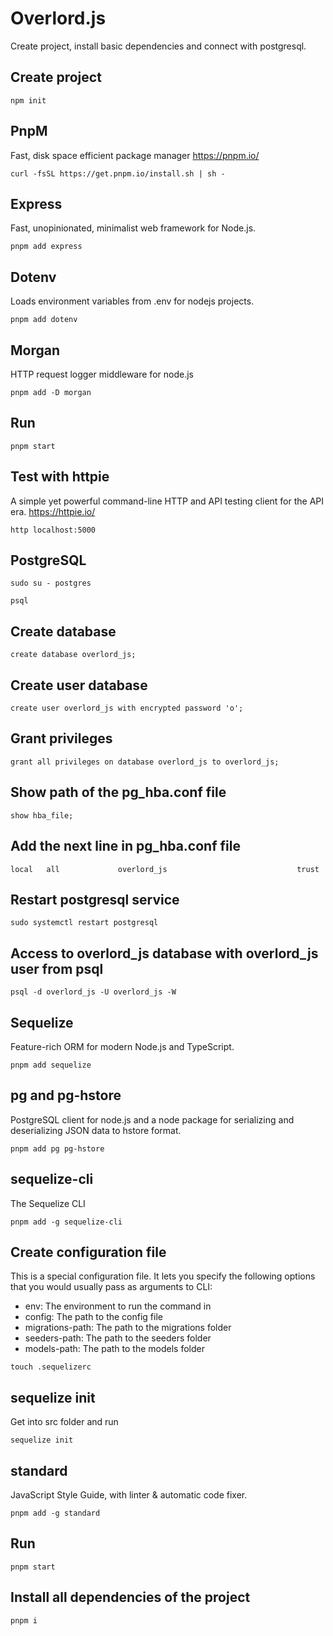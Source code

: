 # Overlord.js
Create project, install basic dependencies and connect with postgresql.

## Create project
```
npm init
```
## PnpM
Fast, disk space efficient package manager
https://pnpm.io/
```
curl -fsSL https://get.pnpm.io/install.sh | sh -
```
## Express
Fast, unopinionated, minimalist web framework for Node.js.
```
pnpm add express 
```
## Dotenv 
Loads environment variables from .env for nodejs projects. 
```
pnpm add dotenv
```
## Morgan 
HTTP request logger middleware for node.js 
```
pnpm add -D morgan
```
## Run
```
pnpm start
```
## Test with httpie
A simple yet powerful command-line HTTP and API testing client for the API era.
https://httpie.io/
```
http localhost:5000
```
## PostgreSQL
```
sudo su - postgres
```
```
psql
```
## Create database
```
create database overlord_js;
```
## Create user database
```
create user overlord_js with encrypted password 'o';
```
## Grant privileges
```
grant all privileges on database overlord_js to overlord_js;
```
## Show path of the pg_hba.conf file
```
show hba_file;
```
## Add the next line in pg_hba.conf file
```
local   all             overlord_js                             trust
```
## Restart postgresql service
```
sudo systemctl restart postgresql
```
## Access to overlord_js database with overlord_js user from psql 
```
psql -d overlord_js -U overlord_js -W
```
## Sequelize
Feature-rich ORM for modern Node.js and TypeScript.
```
pnpm add sequelize
```
## pg and pg-hstore
PostgreSQL client for node.js and a node package for serializing and deserializing JSON data to hstore format.
```
pnpm add pg pg-hstore
```
## sequelize-cli
The Sequelize CLI 
```
pnpm add -g sequelize-cli
```
## Create configuration file
This is a special configuration file. It lets you specify the following options that you would usually pass as arguments to CLI:
* env: The environment to run the command in
* config: The path to the config file
* migrations-path: The path to the migrations folder
* seeders-path: The path to the seeders folder
* models-path: The path to the models folder
```
touch .sequelizerc
```
## sequelize init
Get into src folder and run 
```
sequelize init
```
## standard
JavaScript Style Guide, with linter & automatic code fixer.
```
pnpm add -g standard
```
## Run
```
pnpm start
```

## Install all dependencies of the project
```
pnpm i
```

